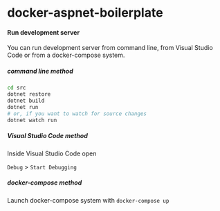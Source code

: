 # docker-aspnet-boilerplate


#### Run development server

You can run development server from command line, from Visual Studio Code or
from a docker-compose system.


##### command line method

```bash
cd src
dotnet restore
dotnet build
dotnet run
# or, if you want to watch for source changes
dotnet watch run
```


##### Visual Studio Code method

Inside Visual Studio Code open

`Debug` > `Start Debugging`


##### docker-compose method

Launch docker-compose system with `docker-compose up`
